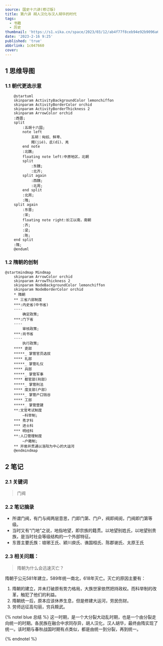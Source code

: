 ```yaml
---
source: 国史十六讲(修订版)
title: 第六讲 胡人汉化与汉人胡华的时代
tags:
  - 书籍
  - 历史
thumbnail: 'https://s1.vika.cn/space/2023/03/12/ab4f77f8ceb94e92b9096a6785719ce9'
date: '2023-2-16 9:25'
published: 'true'
abbrlink: 1c047660
cover:
---
```


## 1 思维导图
### 1.1 朝代更迭示意
```plantuml
    @startuml   
    skinparam ActivityBackgroundColor lemonchiffon	
    skinparam ActivityBorderColor orchid
    skinparam ActivityBorderThickness 2
    skinparam ArrowColor orchid
    :西晋;
    split
        :五胡十六国;
        note left
            五胡：匈奴、鲜卑、
            羯(jié)、氐(dī)、羌 
        end note 
        :北魏;
        floating note left:中原地区，北朝
        split
            :东魏;
            :北齐;
        split again
            :西魏;
            :北周;
        end split
        :北周;
        :隋;
    split again
        :东晋;    
        :宋;
        floating note right:长江以南，南朝
        :齐;
        :梁;
        :陈;
    end split
    :隋;
    @enduml
```

### 1.2 隋朝的创制
```plantuml
@startmindmap Mindmap
    skinparam ArrowColor orchid
    skinparam ArrowThickness 2
    skinparam NodeBackgroundColor lemonchiffon
    skinparam NodeBorderColor orchid
    * 隋朝
    ** 三省六部制度
    ***:内史省(中书省)
    ----
        确定政策;
    ***:门下省
    ----
        审核政策;
    ***:尚书省
    ----
        执行政策;
    **** 吏部
    *****_ 掌管官员选拔
    **** 礼部
    *****_ 掌管礼仪
    **** 兵部
    *****_ 掌管军事
    **** 都官部(刑部)
    *****_ 掌管刑法
    **** 度支部(户部)
    *****_ 掌管户口钱谷
    **** 工部
    *****_ 掌管营建
    **:文官考试制度
        —科举制;
    *** 秀才科
    *** 进士科
    *** 明经科
    **:人口管理制度
        —户籍制;
    ** 开凿并贯通以洛阳为中心的大运河
    @endmindmap
```
## 2 笔记
### 2.1 关键词
>门阀

### 2.2 笔记摘录

- 所谓门阀，有门与阀两层意思，门即门第、门户，阀即阀阅，门阀即门第等级。
- 当时又有“门地”之说，地指地望，即宗族的籍贯。以地望别姓氏，以地望别贵族，是当时社会等级结构的一个外部特征。
- 东晋主要氏族：琅琊王氏、颍川庾氏、谯国桓氏、陈郡谢氏、太原王氏

### 2.3 相关问题：
>隋朝为什么会迅速灭亡？

隋朝于公元581年建立，589年统一南北，618年灭亡。灭亡的原因主要有：

1. 隋朝的建立，并未打破原有势力格局，大族世家依然把持政权。而科举制的改革，触犯了他们的利益。
2. 隋朝统一后，原本应该休养生息，但是修建大运河，劳民伤财。
3. 劳师远征高句丽，穷兵黩武。


{% notel blue 总结 %}  这一时期，是一个大分裂大动乱时期，也是一个由分裂走向统一的时期。各民族在融合中求同存异，胡人汉化，汉人胡华，最终由隋实现了统一。该时期与春秋战国时期有点类似，都是由统一到分裂，再到统一。

 {% endnotel %}

